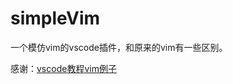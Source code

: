 # simpleVim

一个模仿vim的vscode插件，和原来的vim有一些区别。

感谢：[vscode教程vim例子](https://github.com/Microsoft/vscode-extension-samples/tree/master/vim-sample)